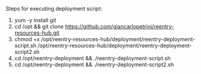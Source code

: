 Steps for executing deployment script:

1) yum -y install git
2) cd /opt && git clone https://github.com/giancarlopetrini/reentry-resources-hub.git
3) chmod +x /opt/reentry-resources-hub/deployment/reentry-deployment-script.sh /opt/reentry-resources-hub/deployment/reentry-deployment-script2.sh
4) cd /opt/reentry-deployment && ./reentry-deployment-script.sh
5) cd /opt/reentry-deployment && ./reentry-deployment-script2.sh
